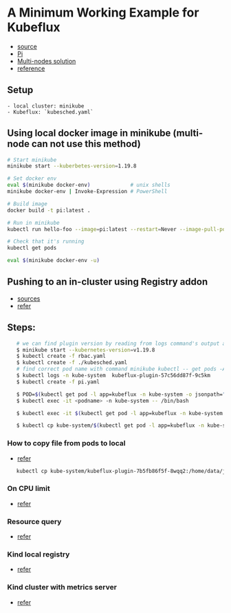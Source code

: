 # A Minimum Working Example for Kubeflux

- [source](https://stackoverflow.com/questions/42564058/how-to-use-local-docker-images-with-minikube) 
- [Pi](https://github.com/ArangoGutierrez/Pi)
- [Multi-nodes solution](https://minikube.sigs.k8s.io/docs/handbook/registry/)
- [reference](https://hasura.io/blog/sharing-a-local-registry-for-minikube-37c7240d0615/)
## Setup
    - local cluster: minikube
    - Kubeflux: `kubesched.yaml`

## Using local docker image in minikube (multi-node can not use this method)

```bash
# Start minikube
minikube start --kuberbetes-version=1.19.8

# Set docker env
eval $(minikube docker-env)             # unix shells
minikube docker-env | Invoke-Expression # PowerShell

# Build image
docker build -t pi:latest .

# Run in minikube
kubectl run hello-foo --image=pi:latest --restart=Never --image-pull-policy=Never

# Check that it's running
kubectl get pods

eval $(minikube docker-env -u)
```

## Pushing to an in-cluster using Registry addon

- [sources](https://minikube.sigs.k8s.io/docs/handbook/pushing/)
- [refer](https://github.com/kubernetes/minikube/issues/6012)

## Steps:

```bash
   # we can find plugin version by reading from logs command's output and find corresponding k8s version from https://github.com/cmisale/scheduler-plugins 
   $ minikube start --kubernetes-version=v1.19.8
   $ kubectl create -f rbac.yaml 
   $ kubectl create -f ./kubesched.yaml 
   # find correct pod name with command minikube kubectl -- get pods -A
   $ kubectl logs -n kube-system  kubeflux-plugin-57c56dd87f-9c5km
   $ kubectl create -f pi.yaml

   $ POD=$(kubectl get pod -l app=kubeflux -n kube-system -o jsonpath="{.items[0].metadata.name}")
   $ kubectl exec -it <podname> -n kube-system -- /bin/bash

   $ kubectl exec -it $(kubectl get pod -l app=kubeflux -n kube-system -o jsonpath="{.items[0].metadata.name}") -n kube-system -- /bin/bash

   $ kubectl cp kube-system/$(kubectl get pod -l app=kubeflux -n kube-system -o jsonpath="{.items[0].metadata.name}"):/home/data/jgf/kubecluster.json  kubecluster_cp.json
```

### How to copy file from pods to local

 - [refer](https://stackoverflow.com/questions/52407277/how-to-copy-files-from-kubernetes-pods-to-local-system)

 ```bash
    kubectl cp kube-system/kubeflux-plugin-7b5fb86f5f-8wqq2:/home/data/jgf/kubecluster.json  kubecluster_before.json
 ```

 ### On CPU limit

 - [refer](https://learnk8s.io/setting-cpu-memory-limits-requests)


 ### Resource query

 - [refer](https://flux-framework.readthedocs.io/projects/flux-rfc/en/latest/spec_4.html)

 ### Kind local registry

 - [refer](https://kind.sigs.k8s.io/docs/user/local-registry/)


 ### Kind cluster with metrics server

 - [refer](https://www.scmgalaxy.com/tutorials/kubernetes-metrics-server-error-readiness-probe-failed-http-probe-failed-with-statuscode/)